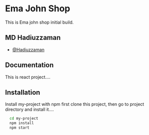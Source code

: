 # Ema John Shop

This is Ema john shop initial build.

## MD Hadiuzzaman

- [@Hadiuzzaman](https://www.github.com/HadiAnik)

## Documentation

This is react project....

## Installation

Install my-project with npm
first clone this project, then go to project directory and install it....

```bash
  cd my-project
  npm install
  npm start
```
